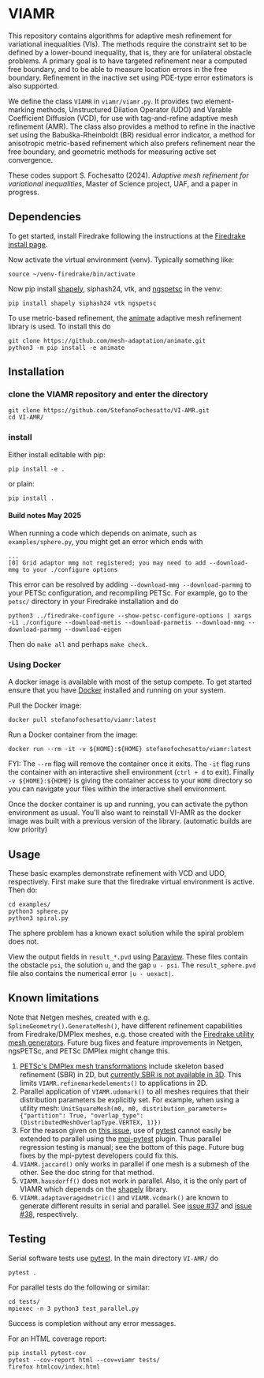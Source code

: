 # VIAMR

This repository contains algorithms for adaptive mesh refinement for variational inequalities (VIs).  The methods require the constraint set to be defined by a lower-bound inequality, that is, they are for unilateral obstacle problems.  A primary goal is to have targeted refinement near a computed free boundary, and to be able to measure location errors in the free boundary.  Refinement in the inactive set using PDE-type error estimators is also supported.

We define the class `VIAMR` in `viamr/viamr.py`.  It provides two element-marking methods, Unstructured Dilation Operator (UDO) and Varable Coefficient Diffusion (VCD), for use with tag-and-refine adaptive mesh refinement (AMR).  The class also provides a method to refine in the inactive set using the Babuška-Rheinboldt (BR) residual error indicator, a method for anisotropic metric-based refinement which also prefers refinement near the free boundary, and geometric methods for measuring active set convergence.

These codes support S. Fochesatto (2024). _Adaptive mesh refinement for variational inequalities_, Master of Science project, UAF, and a paper in progress.

## Dependencies

To get started, install Firedrake following the instructions at the [Firedrake install page](https://www.firedrakeproject.org/install.html#).

Now activate the virtual environment (venv). Typically something like:

```
source ~/venv-firedrake/bin/activate
```

Now pip install [shapely](https://pypi.org/project/shapely/), siphash24, vtk, and [ngspetsc](https://github.com/NGSolve/ngsPETSc) in the venv:

```
pip install shapely siphash24 vtk ngspetsc
```

To use metric-based refinement, the [animate](https://github.com/mesh-adaptation/animate) adaptive mesh refinement library is used.  To install this do
```
git clone https://github.com/mesh-adaptation/animate.git
python3 -m pip install -e animate
```

## Installation

### clone the VIAMR repository and enter the directory

```
git clone https://github.com/StefanoFochesatto/VI-AMR.git
cd VI-AMR/
```

### install

Either install editable with pip:

```
pip install -e .
```
or plain:

```
pip install .
```

#### Build notes May 2025

When running a code which depends on animate, such as `examples/sphere.py`, you might get an error which ends with
```
...
[0] Grid adaptor mmg not registered; you may need to add --download-mmg to your ./configure options
```
This error can be resolved by adding `--download-mmg --download-parmmg` to your PETSc configuration, and recompiling PETSc.  For example, go to the `petsc/` directory in your Firedrake installation and do
```
python3 ../firedrake-configure --show-petsc-configure-options | xargs -L1 ./configure --download-metis --download-parmetis --download-mmg --download-parmmg --download-eigen
```
Then do `make all` and perhaps `make check`.

### Using Docker

A docker image is available with most of the setup compete. To get started ensure that you have [Docker](https://docs.docker.com/engine/install/) installed and running on your system.

Pull the Docker image:

```
docker pull stefanofochesatto/viamr:latest
```

Run a Docker container from the image:

```
docker run --rm -it -v ${HOME}:${HOME} stefanofochesatto/viamr:latest
```

FYI: The `--rm` flag will remove the container once it exits. The `-it` flag runs the container with an interactive shell environment (`ctrl + d` to exit). Finally `-v ${HOME}:${HOME}` is giving the container access to your `HOME` directory so you can navigate your files within the interactive shell environment.

Once the docker container is up and running, you can activate the python environment as usual. You'll also want to reinstall VI-AMR as the docker image was built with a previous version of the library. (automatic builds are low priority)

## Usage

These basic examples demonstrate refinement with VCD and UDO, respectively.  First make sure that the firedrake virtual environment is active.  Then do:

```
cd examples/
python3 sphere.py
python3 spiral.py
```

The sphere problem has a known exact solution while the spiral problem does not.

View the output fields in `result_*.pvd` using [Paraview](https://www.paraview.org/).  These files contain the obstacle `psi`, the solution `u`, and the gap `u - psi`. The `result_sphere.pvd` file also contains the numerical error `|u - uexact|`.

## Known limitations

Note that Netgen meshes, created with e.g. `SplineGeometry().GenerateMesh()`, have different refinement capabilities from Firedrake/DMPlex meshes, e.g. those created with the [Firedrake utility mesh generators](https://www.firedrakeproject.org/_modules/firedrake/utility_meshes.html).  Future bug fixes and feature improvements in Netgen, ngsPETSc, and PETSc DMPlex might change this.

  1. [PETSc's DMPlex mesh transformations](https://petsc.org/release/overview/plex_transform_table/) include skeleton based refinement (SBR) in 2D, but [currently SBR is not available in 3D](https://petsc.org/release/src/dm/impls/plex/transform/impls/refine/sbr/plexrefsbr.c.html).  This limits `VIAMR.refinemarkedelements()` to applications in 2D.
  2. Parallel application of `VIAMR.udomark()` to all meshes requires that their distribution parameters be explicitly set.  For example, when using a utility mesh:
  ```UnitSquareMesh(m0, m0, distribution_parameters={"partition": True, "overlap_type": (DistributedMeshOverlapType.VERTEX, 1)})```
  3. For the reason given on [this issue](https://github.com/firedrakeproject/mpi-pytest/issues/13), use of [pytest](https://docs.pytest.org/en/stable/) cannot easily be extended to parallel using the [mpi-pytest](https://github.com/firedrakeproject/mpi-pytest) plugin.  Thus parallel regression testing is manual; see the bottom of this page.  Future bug fixes by the mpi-pytest developers could fix this.
  4. `VIAMR.jaccard()` only works in parallel if one mesh is a submesh of the other.  See the doc string for that method.
  5. `VIAMR.hausdorff()` does not work in parallel.  Also, it is the only part of VIAMR which depends on the [shapely](https://pypi.org/project/shapely/) library.
  6. `VIAMR.adaptaveragedmetric()` and `VIAMR.vcdmark()` are known to generate different results in serial and parallel.  See [issue #37](https://github.com/StefanoFochesatto/VI-AMR/issues/37) and [issue #38](https://github.com/StefanoFochesatto/VI-AMR/issues/38), respectively.

## Testing

Serial software tests use [pytest](https://docs.pytest.org/en/stable/index.html). In the main directory `VI-AMR/` do
```
pytest .
```

For parallel tests do the following or similar:
```
cd tests/
mpiexec -n 3 python3 test_parallel.py
```
Success is completion without any error messages.

For an HTML coverage report:
```
pip install pytest-cov
pytest --cov-report html --cov=viamr tests/
firefox htmlcov/index.html
```

